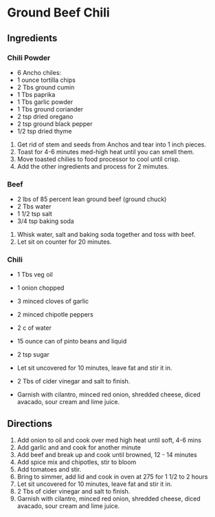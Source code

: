 # Ground Beef Chili

## Ingredients

### Chili Powder
* 6 Ancho chiles:
* 1 ounce tortilla chips
* 2 Tbs ground cumin
* 1 Tbs paprika
* 1 Tbs garlic powder
* 1 Tbs ground coriander
* 2 tsp dried oregano
* 2 tsp ground black pepper
* 1/2 tsp dried thyme

1. Get rid of stem and seeds from Anchos and tear into 1 inch pieces.
2. Toast for 4-6 minutes med-high heat until you can smell them.
3. Move toasted chilies to food processor to cool until crisp.
4. Add the other ingredients and process for 2 mimutes.

### Beef
* 2 lbs of 85 percent lean ground beef (ground chuck)
* 2 Tbs water
* 1 1/2 tsp salt
* 3/4 tsp baking soda

1. Whisk water, salt and baking soda together and toss with beef.
2. Let sit on counter for 20 minutes.

### Chili
* 1 Tbs veg oil
* 1 onion chopped
* 3 minced cloves of garlic
* 2 minced chipotle peppers
* 2 c of water
* 15 ounce can of pinto beans and liquid
* 2 tsp sugar

* Let sit uncovered for 10 minutes, leave fat and stir it in.
* 2 Tbs of cider vinegar and salt to finish.
* Garnish with cilantro, minced red onion, shredded cheese, diced avacado, sour cream and lime juice.

## Directions
1. Add onion to oil and cook over med high heat until soft, 4-6 mins
2. Add garlic and and cook for another minute
3. Add beef and break up and cook until browned, 12 - 14 minutes
4. Add spice mix and chipotles, stir to bloom
5. Add tomatoes and stir.
6. Bring to simmer, add lid and cook in oven at 275 for 1 1/2 to 2 hours
7. Let sit uncovered for 10 minutes, leave fat and stir it in.
8. 2 Tbs of cider vinegar and salt to finish.
9. Garnish with cilantro, minced red onion, shredded cheese, diced avacado, sour cream and lime juice.
